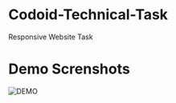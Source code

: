 # Codoid-Technical-Task
Responsive Website Task

# Demo Screnshots
![DEMO](https://github.com/Kamalesh-21/Codoid-Technical-Task/assets/156495988/8a715b38-601c-45c6-b80f-9e6c3613d941)

